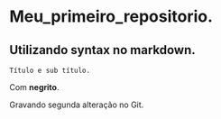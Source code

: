 # Meu_primeiro_repositorio.

## Utilizando syntax no markdown.
    Título e sub título.
Com **negrito**.

Gravando segunda alteração no Git.